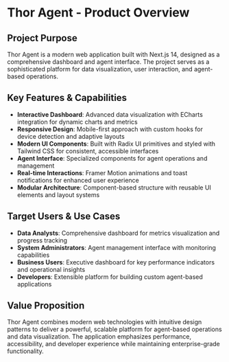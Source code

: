 # Thor Agent - Product Overview

## Project Purpose
Thor Agent is a modern web application built with Next.js 14, designed as a comprehensive dashboard and agent interface. The project serves as a sophisticated platform for data visualization, user interaction, and agent-based operations.

## Key Features & Capabilities
- **Interactive Dashboard**: Advanced data visualization with ECharts integration for dynamic charts and metrics
- **Responsive Design**: Mobile-first approach with custom hooks for device detection and adaptive layouts
- **Modern UI Components**: Built with Radix UI primitives and styled with Tailwind CSS for consistent, accessible interfaces
- **Agent Interface**: Specialized components for agent operations and management
- **Real-time Interactions**: Framer Motion animations and toast notifications for enhanced user experience
- **Modular Architecture**: Component-based structure with reusable UI elements and layout systems

## Target Users & Use Cases
- **Data Analysts**: Comprehensive dashboard for metrics visualization and progress tracking
- **System Administrators**: Agent management interface with monitoring capabilities
- **Business Users**: Executive dashboard for key performance indicators and operational insights
- **Developers**: Extensible platform for building custom agent-based applications

## Value Proposition
Thor Agent combines modern web technologies with intuitive design patterns to deliver a powerful, scalable platform for agent-based operations and data visualization. The application emphasizes performance, accessibility, and developer experience while maintaining enterprise-grade functionality.